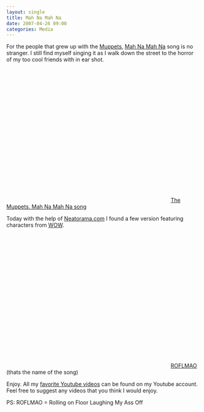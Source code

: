 ```yaml
---
layout: single
title: Mah Na Mah Na
date: 2007-04-26 09:00
categories: Media
---
```

For the people that grew up with the <a href="http://en.wikipedia.org/wiki/The_Muppet_Show">Muppets</a>, <a href="http://en.wikipedia.org/wiki/Mahna_Mahna">Mah Na Mah Na</a> song is no stranger. I still find myself singing it as I walk down the street to the horror of my too cool friends with in ear shot.

<object width="425" height="350"><param name="movie" value="http://www.youtube.com/v/nQcCqSRUEzo"></param><param name="wmode" value="transparent"></param><embed src="http://www.youtube.com/v/nQcCqSRUEzo" type="application/x-shockwave-flash" wmode="transparent" width="425" height="350"></embed></object>
<a href="http://www.youtube.com/watch?v=nQcCqSRUEzo">The Muppets, Mah Na Mah Na song</a>

Today with the help of <a href="http://www.neatorama.com/2007/04/24/roflmao-is-the-name-of-the-video/">Neatorama.com</a> I found a few version featuring characters from <a href="http://en.wikipedia.org/wiki/World_of_Warcraft">WOW</a>.

<object width="425" height="350"><param name="movie" value="http://www.youtube.com/v/iEWgs6YQR9A"></param><param name="wmode" value="transparent"></param><embed src="http://www.youtube.com/v/iEWgs6YQR9A" type="application/x-shockwave-flash" wmode="transparent" width="425" height="350"></embed></object>
<a href="http://www.youtube.com/watch?v=iEWgs6YQR9A">ROFLMAO </a>(thats the name of the song)

Enjoy.
All my <a href="http://www.youtube.com/profile?user=funvill">favorite Youtube videos</a> can be found on my Youtube account.
Feel free to suggest any videos that you think I would enjoy. 

PS: ROFLMAO = Rolling on Floor Laughing My Ass Off
